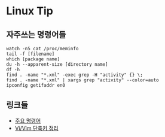 # Linux Tip

## 자주쓰는 명령어들

    watch -n5 cat /proc/meminfo
    tail -f [filename]
    which [package name]
    du -h --apparent-size [directory name]
    df -h
    find . -name "*.xml" -exec grep -H "activity" {} \;
    find . -name "*.xml" | xargs grep "activity" --color=auto
    ipconfig getifaddr en0

## 링크들

- [주요 명령어](http://www.mireene.com/webimg/linux_tip1.htm)
- [Vi/Vim 단축키 정리](http://www.viemu.com/a_vi_vim_graphical_cheat_sheet_tutorial.html)
